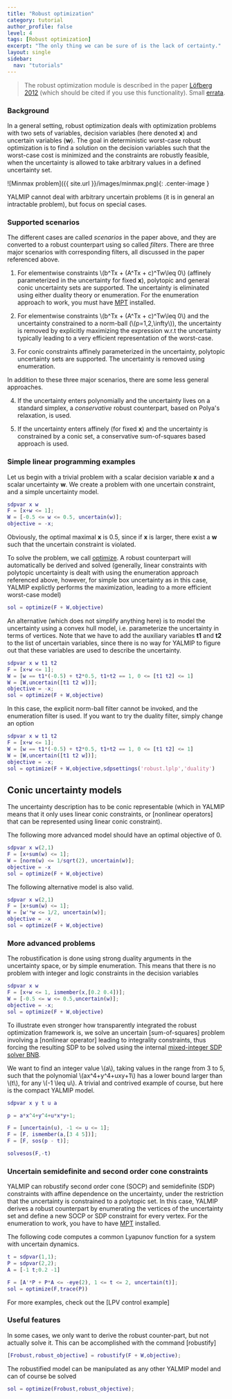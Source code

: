 ```yaml
---
title: "Robust optimization"
category: tutorial
author_profile: false
level: 4
tags: [Robust optimization]
excerpt: "The only thing we can be sure of is the lack of certainty."
layout: single
sidebar:
  nav: "tutorials"
---
```


> The robust optimization module is described in the paper [Löfberg 2012](/reference/lofberg2012) (which should be cited if you use this functionality). Small [errata](http://www.control.isy.liu.se/~johanl/errata.pdf).

### Background

In a general setting, robust optimization deals with optimization problems with two sets of variables, decision variables (here denoted **x**) and uncertain variables (**w**). The goal in deterministic worst-case robust optimization is to find a solution on the decision variables such that the worst-case cost is minimized and the constraints are robustly feasible, when the uncertainty is allowed to take arbitrary values in a defined uncertainty set.

![Minmax problem]({{ site.url }}/images/minmax.png){: .center-image }

YALMIP cannot deal with arbitrary uncertain problems (it is in general an intractable problem), but focus on special cases.

### Supported scenarios

The different cases are called *scenarios* in the paper above, and they are converted to a robust counterpart using so called *filters*. There are three major scenarios with corresponding filters, all discussed in the paper referenced above.

1. For elementwise constraints \\(b^Tx + (A^Tx + c)^Tw\leq 0\\) (affinely parameterized  in the uncertainty for fixed **x**), polytopic and general conic uncertainty sets are supported. The uncertainty is eliminated using either duality theory or enumeration. For the enumeration approach to work, you must have [MPT](/solver/mpt) installed.

2.  For elementwise constraints \\(b^Tx + (A^Tx + c)^Tw\leq 0\\) and the uncertainty constrained to a norm-ball (\\(p=1,2,\infty\\)), the uncertainty is removed by explicitly maximizing the expression w.r.t the uncertainty typically leading to a very efficient representation of the worst-case.

3. For conic constraints affinely parameterized in the uncertainty, polytopic uncertainty sets are supported. The uncertainty is removed using enumeration.

In addition to these three major scenarios, there are some less general approaches.

4. If the uncertainty enters polynomially and the uncertainty lives on a standard simplex, a *conservative* robust counterpart, based on Polya's relaxation, is used.

5. If the uncertainty enters affinely (for fixed **x**) and the uncertainty is constrained by a conic set, a conservative sum-of-squares based approach is used.


### Simple linear programming examples

Let us begin with a trivial problem with a scalar decision variable **x** and a scalar uncertainty **w**. We create a problem with one uncertain constraint, and a simple uncertainty model.

````matlab
sdpvar x w
F = [x+w <= 1];
W = [-0.5 <= w <= 0.5, uncertain(w)];
objective = -x;
````

Obviously, the optimal maximal **x** is 0.5, since if **x** is larger, there exist a **w** such that the uncertain constraint is violated.

To solve the problem, we call [optimize](/command/optimize). A robust counterpart will automatically be derived and solved (generally, linear constraints with polytopic uncertainty is dealt with using the enumeration approach referenced above, however, for simple box uncertainty as in this case, YALMIP explictly performs the maximization, leading to a more efficient worst-case model)

````matlab
sol = optimize(F + W,objective)
````

An alternative (which does not simplify anything here) is to model the uncertainty using a convex hull model, i.e. parameterize the uncertainty in terms of vertices. Note that we have to add the auxiliary variables **t1** and **t2** to the list of uncertain variables, since there is no way for YALMIP to figure out that these variables are used to describe the uncertainty.

````matlab
sdpvar x w t1 t2
F = [x+w <= 1];
W = [w == t1*(-0.5) + t2*0.5, t1+t2 == 1, 0 <= [t1 t2] <= 1]
W = [W,uncertain([t1 t2 w])];
objective = -x;
sol = optimize(F + W,objective)
````
In this case, the explicit norm-ball filter cannot be invoked, and the enumeration filter is used. If you want to try the duality filter, simply change an option

````matlab
sdpvar x w t1 t2
F = [x+w <= 1];
W = [w == t1*(-0.5) + t2*0.5, t1+t2 == 1, 0 <= [t1 t2] <= 1]
W = [W,uncertain([t1 t2 w])];
objective = -x;
sol = optimize(F + W,objective,sdpsettings('robust.lplp','duality')
````

## Conic uncertainty models

The uncertainty description has to be conic representable (which in YALMIP means that it only uses linear conic constraints, or [nonlinear operators] that can be represented using linear conic constraint).

The following more advanced model should have an optimal objective of 0.

````matlab
sdpvar x w(2,1)
F = [x+sum(w) <= 1];
W = [norm(w) <= 1/sqrt(2), uncertain(w)];
objective = -x
sol = optimize(F + W,objective)
````

The following alternative model is also valid.

````matlab
sdpvar x w(2,1)
F = [x+sum(w) <= 1];
W = [w'*w <= 1/2, uncertain(w)];
objective = -x
sol = optimize(F + W,objective)
````

### More advanced problems

The robustification is done using strong duality arguments in the uncertainty space, or by simple enumeration. This means that there is no problem with integer and logic constraints in the decision variables

````matlab
sdpvar x w
F = [x+w <= 1, ismember(x,[0.2 0.4])];
W = [-0.5 <= w <= 0.5,uncertain(w)];
objective = -x;
sol = optimize(F + W,objective)
````

To illustrate even stronger how transparently integrated the robust optimization framework is, we solve an uncertain  [sum-of-squares] problem involving a [nonlinear operator] leading to integrality constraints, thus forcing the resulting SDP to be solved using the internal [mixed-integer SDP solver BNB](/solver/bnb).

We want to find an integer value \\(a\\), taking values in the range from 3 to 5, such that the polynomial \\(ax^4+y^4+uxy+1\\) has a lower bound larger than \\(t\\), for any \\(-1 \leq u\\). A trivial and contrived example of course, but here is the compact YALMIP model.

````matlab
sdpvar x y t u a

p = a*x^4+y^4+u*x*y+1;

F = [uncertain(u), -1 <= u <= 1];
F = [F, ismember(a,[3 4 5])];
F = [F, sos(p - t)];

solvesos(F,-t)
````

### Uncertain semidefinite and second order cone constraints

YALMIP can robustify second order cone (SOCP) and semidefinite (SDP) constraints with affine dependence on the uncertainty, under the restriction that the uncertainty is constrained to a polytopic set. In this case, YALMIP derives a robust counterpart by enumerating the vertices of the uncertainty set and define a new SOCP or SDP constraint for every vertex. For the enumeration to work, you have to have [MPT](/solver/mpt) installed.

The following code computes a common Lyapunov function for a system with uncertain dynamics.

````matlab
t = sdpvar(1,1);
P = sdpvar(2,2);
A = [-1 t;0.2 -1]

F = [A'*P + P*A <= -eye(2), 1 <= t <= 2, uncertain(t)];
sol = optimize(F,trace(P))
````

For more examples, check out the [LPV control example]

### Useful features

In some cases, we only want to derive the robust counter-part, but not actually solve it. This can be accomplished with the command [robustify]

````matlab
[Frobust,robust_objective] = robustify(F + W,objective);
````

The robustified model can be manipulated as any other YALMIP model and can of course be solved

````matlab
sol = optimize(Frobust,robust_objective);
````
